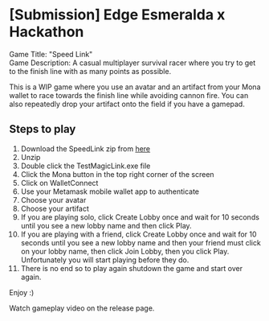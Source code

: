 # [Submission] Edge Esmeralda x Hackathon  

Game Title: "Speed Link"  
Game Description: A casual multiplayer survival racer where you try to get to the finish line with as many points as possible.  

This is a WIP game where you use an avatar and an artifact from your Mona wallet to race towards the finish line while avoiding cannon fire. You can also repeatedly drop your artifact onto the field if you have a gamepad.  

## Steps to play  
1. Download the SpeedLink zip from [here](https://github.com/migdall/mona-sdk-example-xr/releases/tag/v0.1)  
2. Unzip
3. Double click the TestMagicLink.exe file
4. Click the Mona button in the top right corner of the screen
5. Click on WalletConnect
6. Use your Metamask mobile wallet app to authenticate
7. Choose your avatar
8. Choose your artifact
9. If you are playing solo, click Create Lobby once and wait for 10 seconds until you see a new lobby name and then click Play.
10. If you are playing with a friend, click Create Lobby once and wait for 10 seconds until you see a new lobby name and then your friend must click on your lobby name, then click Join Lobby, then you click Play. Unfortunately you will start playing before they do.
11. There is no end so to play again shutdown the game and start over again.

Enjoy :)

Watch gameplay video on the release page.
